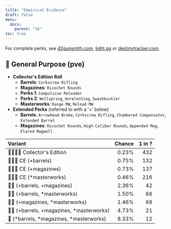 ```yaml
---
title: "Empirical Evidence"
draft: false
menu:
  docs:
    parent: "16"
toc: true
---
```


For complete perks, see [d2gunsmith.com](https://d2gunsmith.com/w/2607304614), [light.gg](https://www.light.gg/db/items/2607304614) or [destinytracker.com](https://destinytracker.com/destiny-2/db/items/2607304614).



## 👾 General Purpose (pve)



* **Collector's Edition Roll**
  * **Barrels**: `Corkscrew Rifling`
  * **Magazines**: `Ricochet Rounds`
  * **Perks 1**: `Compulsive Reloader`
  * **Perks 2**: `Wellspring`, `Unrelenting`, `Swashbuckler`
  * **Masterworks**: `Range MW`, `Reload MW`
* **Extended Perks** (referred to with a '+' below)
  * **Barrels**: `Arrowhead Brake`, `Corkscrew Rifling`, `Chambered Compensator`, `Extended Barrel`
  * **Magazines**: `Ricochet Rounds`, `High-Caliber Rounds`, `Appended Mag`, `Flared Magwell`

| Variant | Chance | 1 in ? |
|:-|-:|-:|
| 👾👾👾🌟 Collector's Edition | 0.23% | 432 |
| 👾👾👾 CE (+barrels) | 0.75% | 132 |
| 👾👾👾 CE (+magazines) | 0.73% | 137 |
| 👾👾👾 CE (*masterworks) | 0.46% | 216 |
| 👾👾 (+barrels, +magazines) | 2.36% | 42 |
| 👾👾 (+barrels, *masterworks) | 1.50% | 66 |
| 👾👾 (+magazines, *masterworks) | 1.46% | 68 |
| 👾👾 (+barrels, +magazines, *masterworks) | 4.73% | 21 |
| 👾 (*barrels, *magazines, *masterworks) | 8.33% | 12 |
